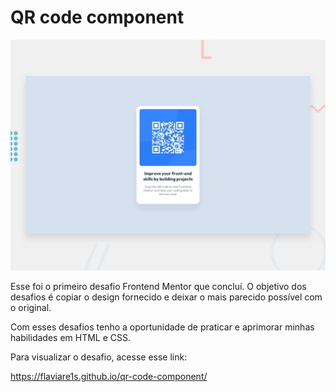 # QR code component

![Design preview for the QR code component coding challenge](./design/desktop-preview.jpg)


Esse foi o primeiro desafio Frontend Mentor que concluí. O objetivo dos desafios é copiar o design fornecido e deixar o mais parecido possível com o original.

Com esses desafios tenho a oportunidade de praticar e aprimorar minhas habilidades em HTML e CSS.

Para visualizar o desafio, acesse esse link:

https://flaviare1s.github.io/qr-code-component/
